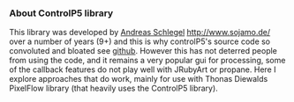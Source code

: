 ### About ControlP5 library

This library was developed by [Andreas Schlegel][sojamo] http://www.sojamo.de/ over a number of years (9+) and this is why controlP5's source code so convoluted and bloated see [github][p5]. However this has not deterred people from using the code, and it remains a very popular gui for processing, some of the callback features do not play well with JRubyArt or propane. Here I explore approaches that do work, mainly for use with Thonas Diewalds PixelFlow library (that heavily uses the ControlP5 library).


[sojamo]:http://www.sojamo.de/
[p5]:https://github.com/sojamo/controlp5
